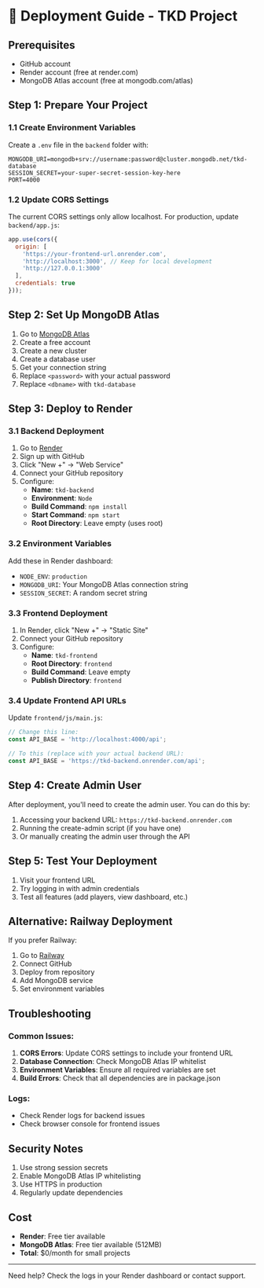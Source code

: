 # 🚀 Deployment Guide - TKD Project

## Prerequisites
- GitHub account
- Render account (free at render.com)
- MongoDB Atlas account (free at mongodb.com/atlas)

## Step 1: Prepare Your Project

### 1.1 Create Environment Variables
Create a `.env` file in the `backend` folder with:
```env
MONGODB_URI=mongodb+srv://username:password@cluster.mongodb.net/tkd-database
SESSION_SECRET=your-super-secret-session-key-here
PORT=4000
```

### 1.2 Update CORS Settings
The current CORS settings only allow localhost. For production, update `backend/app.js`:

```javascript
app.use(cors({
  origin: [
    'https://your-frontend-url.onrender.com',
    'http://localhost:3000', // Keep for local development
    'http://127.0.0.1:3000'
  ],
  credentials: true
}));
```

## Step 2: Set Up MongoDB Atlas

1. Go to [MongoDB Atlas](https://mongodb.com/atlas)
2. Create a free account
3. Create a new cluster
4. Create a database user
5. Get your connection string
6. Replace `<password>` with your actual password
7. Replace `<dbname>` with `tkd-database`

## Step 3: Deploy to Render

### 3.1 Backend Deployment
1. Go to [Render](https://render.com)
2. Sign up with GitHub
3. Click "New +" → "Web Service"
4. Connect your GitHub repository
5. Configure:
   - **Name**: `tkd-backend`
   - **Environment**: `Node`
   - **Build Command**: `npm install`
   - **Start Command**: `npm start`
   - **Root Directory**: Leave empty (uses root)

### 3.2 Environment Variables
Add these in Render dashboard:
- `NODE_ENV`: `production`
- `MONGODB_URI`: Your MongoDB Atlas connection string
- `SESSION_SECRET`: A random secret string

### 3.3 Frontend Deployment
1. In Render, click "New +" → "Static Site"
2. Connect your GitHub repository
3. Configure:
   - **Name**: `tkd-frontend`
   - **Root Directory**: `frontend`
   - **Build Command**: Leave empty
   - **Publish Directory**: `frontend`

### 3.4 Update Frontend API URLs
Update `frontend/js/main.js`:
```javascript
// Change this line:
const API_BASE = 'http://localhost:4000/api';

// To this (replace with your actual backend URL):
const API_BASE = 'https://tkd-backend.onrender.com/api';
```

## Step 4: Create Admin User

After deployment, you'll need to create the admin user. You can do this by:

1. Accessing your backend URL: `https://tkd-backend.onrender.com`
2. Running the create-admin script (if you have one)
3. Or manually creating the admin user through the API

## Step 5: Test Your Deployment

1. Visit your frontend URL
2. Try logging in with admin credentials
3. Test all features (add players, view dashboard, etc.)

## Alternative: Railway Deployment

If you prefer Railway:

1. Go to [Railway](https://railway.app)
2. Connect GitHub
3. Deploy from repository
4. Add MongoDB service
5. Set environment variables

## Troubleshooting

### Common Issues:
1. **CORS Errors**: Update CORS settings to include your frontend URL
2. **Database Connection**: Check MongoDB Atlas IP whitelist
3. **Environment Variables**: Ensure all required variables are set
4. **Build Errors**: Check that all dependencies are in package.json

### Logs:
- Check Render logs for backend issues
- Check browser console for frontend issues

## Security Notes

1. Use strong session secrets
2. Enable MongoDB Atlas IP whitelisting
3. Use HTTPS in production
4. Regularly update dependencies

## Cost

- **Render**: Free tier available
- **MongoDB Atlas**: Free tier available (512MB)
- **Total**: $0/month for small projects

---

Need help? Check the logs in your Render dashboard or contact support.

